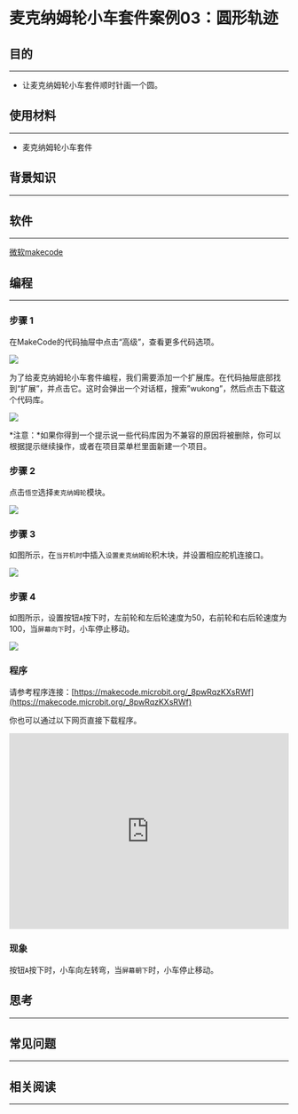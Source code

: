 # 麦克纳姆轮小车套件案例03：圆形轨迹

## 目的
---

- 让麦克纳姆轮小车套件顺时针画一个圆。

## 使用材料
---

- 麦克纳姆轮小车套件

## 背景知识
---

## 软件
---

[微软makecode](https://makecode.microbit.org/#)

## 编程
---

### 步骤 1
 在MakeCode的代码抽屉中点击“高级”，查看更多代码选项。

![](./images/Mecanum_wheel_car_kit_case_01_01.png)

为了给麦克纳姆轮小车套件编程，我们需要添加一个扩展库。在代码抽屉底部找到“扩展”，并点击它。这时会弹出一个对话框，搜索”wukong”，然后点击下载这个代码库。

![](./images/Mecanum_wheel_car_kit_case_01_02.png)

*注意：*如果你得到一个提示说一些代码库因为不兼容的原因将被删除，你可以根据提示继续操作，或者在项目菜单栏里面新建一个项目。

### 步骤 2

点击`悟空`选择`麦克纳姆轮`模块。



![](./images/Mecanum_wheel_car_kit_case_01_03.png)


### 步骤 3

如图所示，在`当开机时`中插入`设置麦克纳姆轮`积木块，并设置相应舵机连接口。



![](./images/Mecanum_wheel_car_kit_case_03_05.png)


### 步骤 4

如图所示，设置按钮`A`按下时，左前轮和左后轮速度为50，右前轮和右后轮速度为100，当`屏幕向下`时，小车停止移动。



![](./images/Mecanum_wheel_car_kit_case_03_06.png)


### 程序

请参考程序连接：[https://makecode.microbit.org/_8pwRqzKXsRWf](https://makecode.microbit.org/_8pwRqzKXsRWf)

你也可以通过以下网页直接下载程序。

<div style="position:relative;height:0;padding-bottom:70%;overflow:hidden;"><iframe style="position:absolute;top:0;left:0;width:100%;height:100%;" src="https://makecode.microbit.org/#pub:_8pwRqzKXsRWf]" frameborder="0" sandbox="allow-popups allow-forms allow-scripts allow-same-origin"></iframe></div>  

### 现象

按钮`A`按下时，小车向左转弯，当`屏幕朝下`时，小车停止移动。

## 思考
---

## 常见问题
---
## 相关阅读  
---
